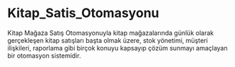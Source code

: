# Kitap_Satis_Otomasyonu
Kitap Mağaza Satış Otomasyonuyla kitap mağazalarında günlük olarak gerçekleşen kitap satışları başta olmak üzere, stok yönetimi, müşteri ilişkileri, raporlama gibi birçok konuyu kapsayıp çözüm sunmayı amaçlayan bir otomasyon sistemidir.
